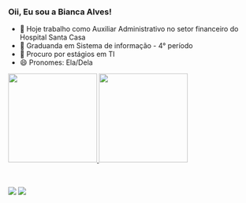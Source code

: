 ### Oii, Eu sou a Bianca Alves!


- 🔭 Hoje trabalho como Auxiliar Administrativo no setor financeiro do Hospital Santa Casa
- 🌱 Graduanda em Sistema de informação - 4° período
- 🤔 Procuro por estágios em TI
- 😄 Pronomes: Ela/Dela

<div>
  <a href="https://github.com/BiahAraujo">
  <img height="180em" src="https://github-readme-stats.vercel.app/api?username=BiahAraujo&show_icons=true&theme=midnight-purple&include_all_commits=true&count_private=true"/>
  <img height="180em" src="https://github-readme-stats.vercel.app/api/top-langs/?username=BiahAraujo&layout=compact&langs_count=7&theme=midnight-purple"/>
</div>
<div style="display: inline_block"><br>
  
  ##
  
 <div>
  <a href = "mailto:biah.alves02@gmail.com"><img src="https://img.shields.io/badge/-Gmail-%23333?style=for-the-badge&logo=gmail&logoColor=white" target="_blank"></a>
  <a href="https://www.linkedin.com/in/bianca-alves-araujo-5bb71a201" target="_blank"><img src="https://img.shields.io/badge/-LinkedIn-%230077B5?style=for-the-badge&logo=linkedin&logoColor=white" target="_blank"></a> 
</div>
